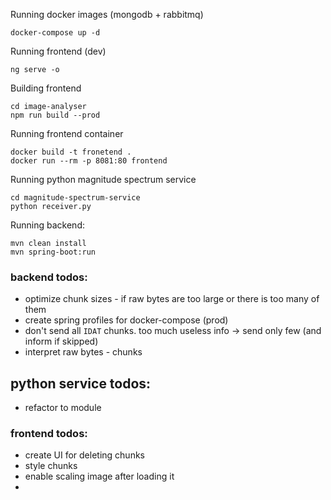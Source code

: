 

Running docker images (mongodb + rabbitmq)
```
docker-compose up -d
```

Running frontend (dev)
```
ng serve -o
```

Building frontend
```
cd image-analyser
npm run build --prod
```

Running frontend container
```
docker build -t fronetend .
docker run --rm -p 8081:80 frontend
```

Running python magnitude spectrum service
```
cd magnitude-spectrum-service
python receiver.py
```

Running backend:

```
mvn clean install
mvn spring-boot:run
```

### backend todos:
- optimize chunk sizes - if raw bytes are too large or there is too many of them
- create spring profiles for docker-compose (prod)
- don't send all `IDAT` chunks. too much useless info -> send only few (and inform if skipped)
- interpret raw bytes - chunks
## python service todos:
- refactor to module
### frontend todos:
- create UI for deleting chunks
- style chunks
- enable scaling image after loading it
- 